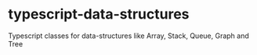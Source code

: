 # typescript-data-structures
Typescript classes for data-structures like Array, Stack, Queue, Graph and Tree 
